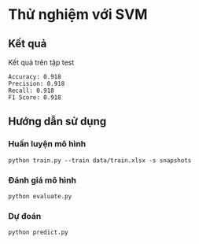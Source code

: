 # Thử nghiệm với SVM

## Kết quả

Kết quả trên tập test

```
Accuracy: 0.918
Precision: 0.918
Recall: 0.918
F1 Score: 0.918 
```

## Hướng dẫn sử dụng

### Huấn luyện mô hình 

```
python train.py --train data/train.xlsx -s snapshots 
```

### Đánh giá mô hình 

```
python evaluate.py 
```

### Dự đoán

```
python predict.py 
```


